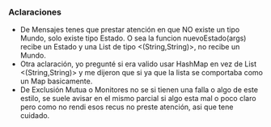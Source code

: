 ### Aclaraciones
- De Mensajes tenes que prestar atención en que NO existe un tipo Mundo, solo existe tipo Estado. O sea la funcion nuevoEstado(args) recibe un Estado y una List de tipo <(String,String)>, no recibe un Mundo. 
- Otra aclaración, yo pregunté si era valido usar HashMap en vez de List <(String,String)> y me dijeron que si ya que la lista se comportaba como un Map basicamente.
- De Exclusión Mutua o Monitores no se si tienen una falla o algo de este estilo, se suele avisar en el mismo parcial si algo esta mal o poco claro pero como no rendi esos recus no preste atención, asi que tene cuidado. 